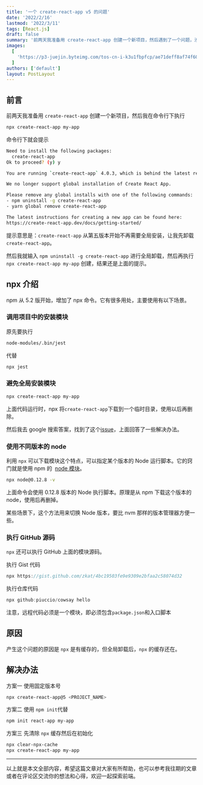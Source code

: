 ```yaml
---
title: '一个 create-react-app v5 的问题'
date: '2022/2/16'
lastmod: '2022/3/11'
tags: [React.js]
draft: false
summary: '前两天我准备用 create-react-app 创建一个新项目，然后遇到了一个问题，涉及到 npx'
images:
  [
    'https://p3-juejin.byteimg.com/tos-cn-i-k3u1fbpfcp/ae71deff8af74f60a6031fa9eedc6ec3~tplv-k3u1fbpfcp-watermark.image?',
  ]
authors: ['default']
layout: PostLayout
---
```


## 前言

前两天我准备用 `create-react-app` 创建一个新项目，然后我在命令行下执行

```bash
npx create-react-app my-app
```

命令行下就会提示

```bash
Need to install the following packages:
  create-react-app
Ok to proceed? (y) y

You are running `create-react-app` 4.0.3, which is behind the latest release (5.0.0).

We no longer support global installation of Create React App.

Please remove any global installs with one of the following commands:
- npm uninstall -g create-react-app
- yarn global remove create-react-app

The latest instructions for creating a new app can be found here:
https://create-react-app.dev/docs/getting-started/
```

提示意思是：`create-react-app` 从第五版本开始不再需要全局安装，让我先卸载 `create-react-app`。

然后我就输入 `npm uninstall -g create-react-app` 进行全局卸载，然后再执行 `npx create-react-app my-app` 创建，结果还是上面的提示。

## npx 介绍

npm 从 5.2 版开始，增加了 npx 命令。它有很多用处，主要使用有以下场景。

### 调用项目中的安装模块

原先要执行

```bash
node-modules/.bin/jest
```

代替

```bash
npx jest
```

### 避免全局安装模块

```bash
npx create-react-app my-app
```

上面代码运行时，npx 将`create-react-app`下载到一个临时目录，使用以后再删除。

然后我去 google 搜索答案，找到了这个[issue](https://github.com/facebook/create-react-app/issues/11816)，上面回答了一些解决办法。

### 使用不同版本的 node

利用 `npx` 可以下载模块这个特点，可以指定某个版本的 Node 运行脚本。它的窍门就是使用 npm 的  [node 模块](https://www.npmjs.com/package/node)。

```bash
npx node@0.12.8 -v
```

上面命令会使用 0.12.8 版本的 Node 执行脚本。原理是从 npm 下载这个版本的 node，使用后再删掉。

某些场景下，这个方法用来切换 Node 版本，要比 nvm 那样的版本管理器方便一些。

### 执行 GitHub 源码

`npx` 还可以执行 GitHub 上面的模块源码。

执行 Gist 代码

```js
npx https://gist.github.com/zkat/4bc19503fe9e9309e2bfaa2c58074d32
```

执行仓库代码

```js
npx github:piuccio/cowsay hello
```

注意，远程代码必须是一个模块，即必须包含`package.json`和入口脚本

## 原因

产生这个问题的原因是 `npx` 是有缓存的，但全局卸载后，`npx` 的缓存还在。

## 解决办法

方案一
使用固定版本号

```bash
npx create-react-app@5 <PROJECT_NAME>
```

方案二
使用 `npm init`代替

```bash
npm init react-app my-app
```

方案三
先清除 `npx` 缓存然后在初始化

```bash
npx clear-npx-cache
npx create-react-app my-app
```

---

以上就是本文全部内容，希望这篇文章对大家有所帮助，也可以参考我往期的文章或者在评论区交流你的想法和心得，欢迎一起探索前端。
